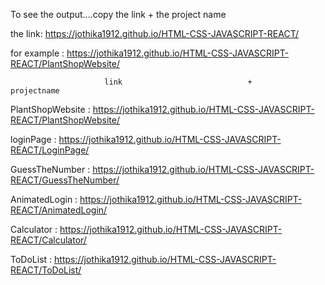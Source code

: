 To see the output....copy the link + the project name

the link: https://jothika1912.github.io/HTML-CSS-JAVASCRIPT-REACT/ 

for example : https://jothika1912.github.io/HTML-CSS-JAVASCRIPT-REACT/PlantShopWebsite/

                         link                            +               projectname


PlantShopWebsite :  https://jothika1912.github.io/HTML-CSS-JAVASCRIPT-REACT/PlantShopWebsite/

loginPage :  https://jothika1912.github.io/HTML-CSS-JAVASCRIPT-REACT/LoginPage/

GuessTheNumber : https://jothika1912.github.io/HTML-CSS-JAVASCRIPT-REACT/GuessTheNumber/

AnimatedLogin : https://jothika1912.github.io/HTML-CSS-JAVASCRIPT-REACT/AnimatedLogin/

Calculator :  https://jothika1912.github.io/HTML-CSS-JAVASCRIPT-REACT/Calculator/

ToDoList :  https://jothika1912.github.io/HTML-CSS-JAVASCRIPT-REACT/ToDoList/
